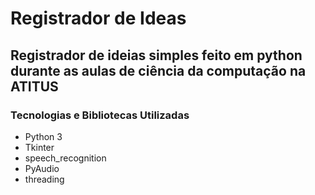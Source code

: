 # **Registrador de Ideas** #

## Registrador de ideias simples feito em python durante as aulas de ciência da computação na ATITUS ##

### Tecnologias e Bibliotecas Utilizadas

- Python 3
- Tkinter
- speech_recognition
- PyAudio
- threading